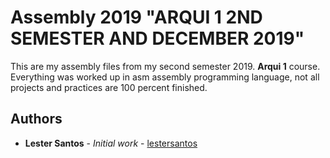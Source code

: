 # Assembly 2019 "ARQUI 1 2ND SEMESTER AND DECEMBER 2019"

This are my assembly files from my second semester 2019. **Arqui 1** course. Everything was
worked up in asm assembly programming language, not all projects and practices are 100 percent 
finished. 

## Authors

* **Lester Santos** - *Initial work* - [lestersantos](https://github.com/lestersantos)